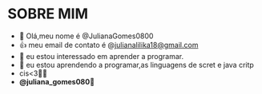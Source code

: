 # SOBRE MIM
- 👋 Olá,meu nome é @JulianaGomes0800
- 👍 meu email de contato é @julianalilika18@gmail.com
- 👀 eu estou interessado em aprender  a programar.
- 🌱 eu estou aprendendo a programar,as linguagens de scret e java critp
- cis<3💞️💞
- **@juliana_gomes080💞️**

<!---
JulianaGomes0800/JulianaGomes0800 is a ✨ special ✨ repository because its `README.md` (this file) appears on your GitHub profile.
You can click the Preview link to take a look at your changes.
--->
